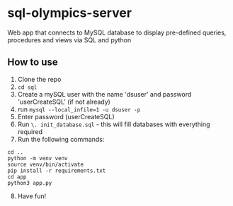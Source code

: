 # sql-olympics-server
Web app that connects to MySQL database to display pre-defined queries, procedures and views via SQL and python

## How to use
1. Clone the repo
2. `cd sql`
3. Create a mySQL user with the name 'dsuser' and password 'userCreateSQL' (if not already)
4. run `mysql --local_infile=1 -u dsuser -p`
5. Enter password (userCreateSQL)
6. Run `\. init_database.sql` - this will fill databases with everything required
7. Run the following commands:
```
cd ..
python -m venv venv
source venv/bin/activate
pip install -r requirements.txt
cd app
python3 app.py

```
8. Have fun!

